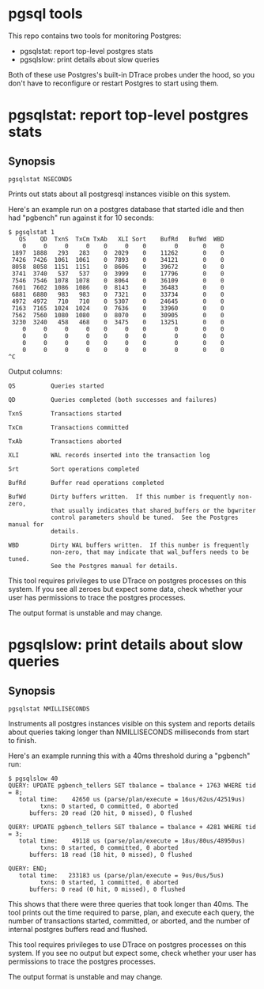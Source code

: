 # pgsql tools

This repo contains two tools for monitoring Postgres:

* pgsqlstat: report top-level postgres stats
* pgsqlslow: print details about slow queries

Both of these use Postgres's built-in DTrace probes under the hood, so you don't
have to reconfigure or restart Postgres to start using them.


# pgsqlstat: report top-level postgres stats

## Synopsis

    pgsqlstat NSECONDS

Prints out stats about all postgresql instances visible on this system.

Here's an example run on a postgres database that started idle and then had
"pgbench" run against it for 10 seconds:

    $ pgsqlstat 1
       QS    QD  TxnS  TxCm TxAb   XLI Sort    BufRd   BufWd  WBD
        0     0     0     0    0     0    0        0       0    0 
     1897  1888   293   283    0  2029    0    11262       0    0 
     7426  7426  1061  1061    0  7893    0    34121       0    0 
     8058  8058  1151  1151    0  8606    0    39672       0    0 
     3741  3740   537   537    0  3999    0    17796       0    0 
     7546  7546  1078  1078    0  8064    0    36109       0    0 
     7601  7602  1086  1086    0  8143    0    36483       0    0 
     6881  6880   983   983    0  7321    0    33734       0    0 
     4972  4972   710   710    0  5307    0    24645       0    0 
     7163  7165  1024  1024    0  7636    0    33960       0    0 
     7562  7560  1080  1080    0  8070    0    30905       0    0 
     3230  3240   458   468    0  3475    0    13251       0    0 
        0     0     0     0    0     0    0        0       0    0 
        0     0     0     0    0     0    0        0       0    0 
        0     0     0     0    0     0    0        0       0    0 
        0     0     0     0    0     0    0        0       0    0 
    ^C

Output columns:

    QS          Queries started

    QD          Queries completed (both successes and failures)

    TxnS        Transactions started

    TxCm        Transactions committed

    TxAb        Transactions aborted

    XLI         WAL records inserted into the transaction log

    Srt         Sort operations completed

    BufRd       Buffer read operations completed

    BufWd       Dirty buffers written.  If this number is frequently non-zero,
                that usually indicates that shared_buffers or the bgwriter
                control parameters should be tuned.  See the Postgres manual for
                details.

    WBD         Dirty WAL buffers written.  If this number is frequently
                non-zero, that may indicate that wal_buffers needs to be tuned.
                See the Postgres manual for details.

This tool requires privileges to use DTrace on postgres processes on this
system.  If you see all zeroes but expect some data, check whether your user has
permissions to trace the postgres processes.

The output format is unstable and may change.


# pgsqlslow: print details about slow queries

## Synopsis

    pgsqlstat NMILLISECONDS

Instruments all postgres instances visible on this system and reports details
about queries taking longer than NMILLISECONDS milliseconds from start to
finish.

Here's an example running this with a 40ms threshold during a "pgbench" run:

    $ pgsqlslow 40
    QUERY: UPDATE pgbench_tellers SET tbalance = tbalance + 1763 WHERE tid = 8;
       total time:    42650 us (parse/plan/execute = 16us/62us/42519us)
             txns: 0 started, 0 committed, 0 aborted
          buffers: 20 read (20 hit, 0 missed), 0 flushed

    QUERY: UPDATE pgbench_tellers SET tbalance = tbalance + 4281 WHERE tid = 3;
       total time:    49118 us (parse/plan/execute = 18us/80us/48950us)
             txns: 0 started, 0 committed, 0 aborted
          buffers: 18 read (18 hit, 0 missed), 0 flushed

    QUERY: END;
       total time:   233183 us (parse/plan/execute = 9us/0us/5us)
             txns: 0 started, 1 committed, 0 aborted
          buffers: 0 read (0 hit, 0 missed), 0 flushed

This shows that there were three queries that took longer than 40ms.  The tool
prints out the time required to parse, plan, and execute each query, the number
of transactions started, committed, or aborted, and the number of internal
postgres buffers read and flushed.

This tool requires privileges to use DTrace on postgres processes on this
system.  If you see no output but expect some, check whether your user has
permissions to trace the postgres processes.

The output format is unstable and may change.
